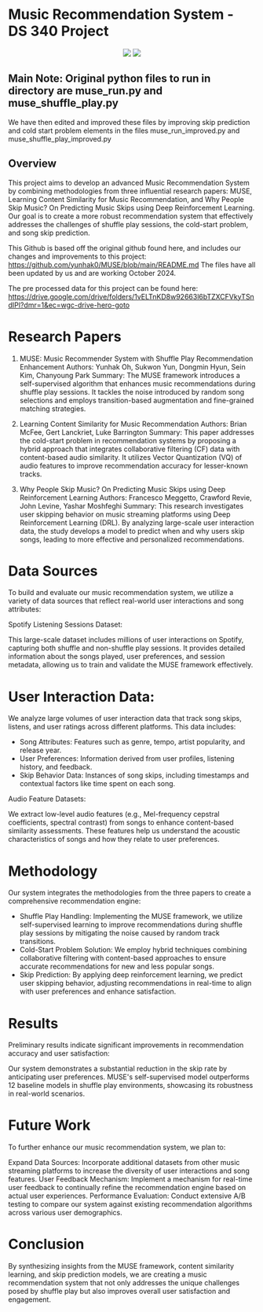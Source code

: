# Music Recommendation System - DS 340 Project

<p align="center">   
    <a href="https://pytorch.org/" alt="PyTorch">
      <img src="https://img.shields.io/badge/PyTorch-%23EE4C2C.svg?e&logo=PyTorch&logoColor=white" /></a>
    <a href="https://uobevents.eventsair.com/cikm2023//" alt="Conference">
        <img src="https://img.shields.io/badge/CIKM'23-green" /></a>
</p>

## Main Note: Original python files to run in directory are muse_run.py and muse_shuffle_play.py
We have then edited and improved these files by improving skip prediction and cold start problem elements in the files muse_run_improved.py and muse_shuffle_play_improved.py

## Overview

This project aims to develop an advanced Music Recommendation System by combining methodologies from three influential research papers: MUSE, Learning Content Similarity for Music Recommendation, and Why People Skip Music? On Predicting Music Skips using Deep Reinforcement Learning. Our goal is to create a more robust recommendation system that effectively addresses the challenges of shuffle play sessions, the cold-start problem, and song skip prediction.

This Github is based off the original github found here, and includes our changes and improvements to this project: https://github.com/yunhak0/MUSE/blob/main/README.md 
The files have all been updated by us and are working October 2024. 

The pre processed data for this project can be found here: https://drive.google.com/drive/folders/1vELTnKD8w92663l6bTZXCFVkyTSndIPl?dmr=1&ec=wgc-drive-hero-goto 

# Research Papers
1. MUSE: Music Recommender System with Shuffle Play Recommendation Enhancement
Authors: Yunhak Oh, Sukwon Yun, Dongmin Hyun, Sein Kim, Chanyoung Park
Summary: The MUSE framework introduces a self-supervised algorithm that enhances music recommendations during shuffle play sessions. It tackles the noise introduced by random song selections and employs transition-based augmentation and fine-grained matching strategies.

2. Learning Content Similarity for Music Recommendation
Authors: Brian McFee, Gert Lanckriet, Luke Barrington
Summary: This paper addresses the cold-start problem in recommendation systems by proposing a hybrid approach that integrates collaborative filtering (CF) data with content-based audio similarity. It utilizes Vector Quantization (VQ) of audio features to improve recommendation accuracy for lesser-known tracks.

3. Why People Skip Music? On Predicting Music Skips using Deep Reinforcement Learning
Authors: Francesco Meggetto, Crawford Revie, John Levine, Yashar Moshfeghi
Summary: This research investigates user skipping behavior on music streaming platforms using Deep Reinforcement Learning (DRL). By analyzing large-scale user interaction data, the study develops a model to predict when and why users skip songs, leading to more effective and personalized recommendations.


# Data Sources
To build and evaluate our music recommendation system, we utilize a variety of data sources that reflect real-world user interactions and song attributes:

Spotify Listening Sessions Dataset:

This large-scale dataset includes millions of user interactions on Spotify, capturing both shuffle and non-shuffle play sessions. It provides detailed information about the songs played, user preferences, and session metadata, allowing us to train and validate the MUSE framework effectively.

# User Interaction Data:

We analyze large volumes of user interaction data that track song skips, listens, and user ratings across different platforms. This data includes:
- Song Attributes: Features such as genre, tempo, artist popularity, and release year.
- User Preferences: Information derived from user profiles, listening history, and feedback.
- Skip Behavior Data: Instances of song skips, including timestamps and contextual factors like time spent on each song.

Audio Feature Datasets:

We extract low-level audio features (e.g., Mel-frequency cepstral coefficients, spectral contrast) from songs to enhance content-based similarity assessments. These features help us understand the acoustic characteristics of songs and how they relate to user preferences.

# Methodology
Our system integrates the methodologies from the three papers to create a comprehensive recommendation engine:

- Shuffle Play Handling: Implementing the MUSE framework, we utilize self-supervised learning to improve recommendations during shuffle play sessions by mitigating the noise caused by random track transitions.
- Cold-Start Problem Solution: We employ hybrid techniques combining collaborative filtering with content-based approaches to ensure accurate recommendations for new and less popular songs.
- Skip Prediction: By applying deep reinforcement learning, we predict user skipping behavior, adjusting recommendations in real-time to align with user preferences and enhance satisfaction.

# Results
Preliminary results indicate significant improvements in recommendation accuracy and user satisfaction:

Our system demonstrates a substantial reduction in the skip rate by anticipating user preferences.
MUSE's self-supervised model outperforms 12 baseline models in shuffle play environments, showcasing its robustness in real-world scenarios.

# Future Work
To further enhance our music recommendation system, we plan to:

Expand Data Sources: Incorporate additional datasets from other music streaming platforms to increase the diversity of user interactions and song features.
User Feedback Mechanism: Implement a mechanism for real-time user feedback to continually refine the recommendation engine based on actual user experiences.
Performance Evaluation: Conduct extensive A/B testing to compare our system against existing recommendation algorithms across various user demographics.

# Conclusion
By synthesizing insights from the MUSE framework, content similarity learning, and skip prediction models, we are creating a music recommendation system that not only addresses the unique challenges posed by shuffle play but also improves overall user satisfaction and engagement.

<p float="middle">

</p>
